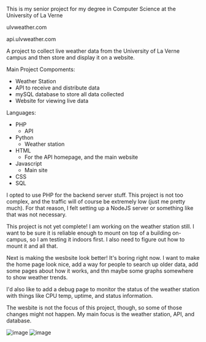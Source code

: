 This is my senior project for my degree in Computer Science at the University of La Verne

ulvweather.com

api.ulvweather.com

A project to collect live weather data from the University of La Verne campus and then store and display it on a website.

Main Project Compoments:
  - Weather Station
  - API to receive and distribute data
  - mySQL database to store all data collected
  - Website for viewing live data
  
  
Languages:
  - PHP
    - API
  - Python
    - Weather station
  - HTML
    - For the API homepage, and the main website
  - Javascript
    - Main site
  - CSS
  - SQL
  
I opted to use PHP for the backend server stuff. This project is not too complex, and the traffic will of course be extremely low (just me pretty much).
For that reason, I felt setting up a NodeJS server or something like that was not necessary.
  
This project is not yet complete! I am working on the weather station still. I want to be sure it is reliable enough to mount on top of a building 
on-campus, so I am testing it indoors first. I also need to figure out how to mount it and all that.

Next is making the wesbsite look better! It's boring right now. I want to make the home page look nice, add a way for people to 
search up older data, add some pages about how it works, and thn maybe some graphs somewhere to show weather trends.

I'd also like to add a debug page to monitor the status of the weather station with things like CPU temp, uptime, and status information.

The wesbite is not the focus of this project, though, so some of those changes might not happen. My main focus is the weather station, API, and database.

![image](https://user-images.githubusercontent.com/98580719/200285546-7c835dce-e068-40e8-bf8b-bff2086a42e1.png)
![image](https://user-images.githubusercontent.com/98580719/200285642-1ce8838a-6f8c-4cbc-927f-5b1c406344ee.png)


